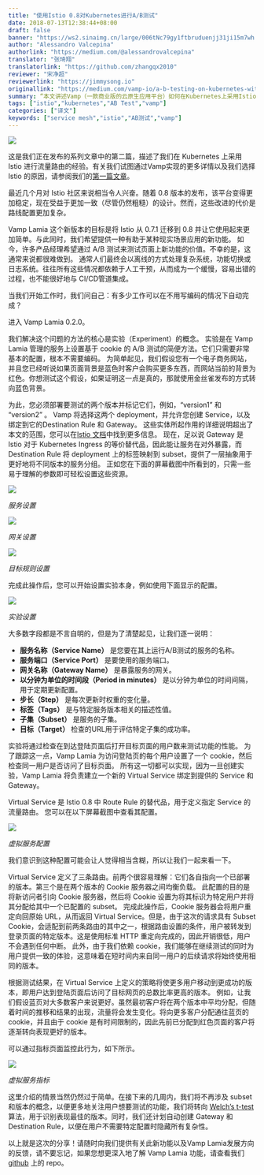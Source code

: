 ```yaml
---
title: "使用Istio 0.8对Kubernetes进行A/B测试"
date: 2018-07-13T12:38:44+08:00
draft: false
banner: "https://ws2.sinaimg.cn/large/006tNc79gy1ftbruduenjj31ji15m7wh.jpg"
author: "Alessandro Valcepina"
authorlink: "https://medium.com/@alessandrovalcepina"
translator: "张琦翔"
translatorlink: "https://github.com/zhangqx2010"
reviewer: "宋净超"
reviewerlink: "https://jimmysong.io"
originallink: "https://medium.com/vamp-io/a-b-testing-on-kubernetes-with-istio-0-8-6323efa2b4e2"
summary: “本文讲述Vamp（一款商业版的云原生应用平台）如何在Kubernetes上采用Istio进行流量路由的经验”
tags: ["istio","kubernetes","AB Test","vamp"]
categories: ["译文"]
keywords: ["service mesh","istio","AB测试","vamp"]
---
```


![](https://ws1.sinaimg.cn/large/7134983fgy1ft55myd1kej20kb098dft.jpg)

这是我们正在发布的系列文章中的第二篇，描述了我们在 Kubernetes 上采用 Istio 进行流量路由的经验。有关我们试图通过Vamp实现的更多详情以及我们选择 Istio 的原因，请参阅我们的[第一篇文章](https://medium.com/vamp-io/putting-istio-to-work-8513f5218c51)。

最近几个月对 Istio 社区来说相当令人兴奋。随着 0.8 版本的发布，该平台变得更加稳定，现在受益于更加一致（尽管仍然粗糙）的设计。然而，这些改进的代价是路线配置更加复杂。

Vamp Lamia 这个新版本的目标是将 Istio 从 0.7.1 迁移到 0.8 并让它使用起来更加简单。与此同时，我们希望提供一种有助于某种现实场景应用的新功能。
如今，许多产品经理希望通过 A/B 测试来测试页面上新功能的价值。不幸的是，这通常来说都很难做到。
通常人们最终会以离线的方式处理复杂系统，功能切换或日志系统。往往所有这些情况都依赖于人工干预，从而成为一个缓慢，容易出错的过程，也不能很好地与 CI/CD管道集成。

当我们开始工作时，我们问自己：有多少工作可以在不用写编码的情况下自动完成？

进入 Vamp Lamia 0.2.0。

我们解决这个问题的方法的核心是实验（Experiment）的概念。
实验是在 Vamp Lamia 管理的服务上设置基于 cookie 的 A/B 测试的简便方法。它们只需要非常基本的配置，根本不需要编码。
为简单起见，我们假设您有一个电子商务网站，并且您已经听说如果页面背景是蓝色时客户会购买更多东西，而网站当前的背景为红色。你想测试这个假设，如果证明这一点是真的，那就使用金丝雀发布的方式转向蓝色背景。

为此，您必须部署要测试的两个版本并标记它们，例如，“version1” 和 “version2” 。 Vamp 将选择这两个 deployment，并允许您创建 Service，以及绑定到它的Destination Rule 和 Gateway。
这些实体所起作用的详细说明超出了本文的范围，您可以在[Istio 文档](https://istio.io/docs/)中找到更多信息。
现在，足以说 Gateway 是 Istio 对于 Kubernetes Ingress 的等价替代品，因此能让服务在对外暴露，而 Destination Rule 将 deployment 上的标签映射到 subset，提供了一层抽象用于更好地将不同版本的服务分组。
正如您在下面的屏幕截图中所看到的，只需一些易于理解的参数即可轻松设置这些资源。

![](https://ws1.sinaimg.cn/large/7134983fgy1ft55odj8ffj20m80f1aas.jpg)

*服务设置*

![](https://ws1.sinaimg.cn/large/7134983fgy1ft55p32bxmj20m80jwaay.jpg)

*网关设置*

![](https://ws1.sinaimg.cn/large/7134983fgy1ft55pf1l3dj20m80sedgz.jpg)

*目标规则设置*

完成此操作后，您可以开始设置实验本身，例如使用下面显示的配置。

![](https://ws1.sinaimg.cn/large/7134983fgy1ft55purozaj20m80ukq47.jpg)

*实验设置*

大多数字段都是不言自明的，但是为了清楚起见，让我们逐一说明：

 -  **服务名称（Service Name）** 是您要在其上运行A/B测试的服务的名称。
 -  **服务端口（Service Port）** 是要使用的服务端口。
 -  **网关名称（Gateway Name）** 是暴露服务的网关。
 -  **以分钟为单位的时间段（Period in minutes）** 是以分钟为单位的时间间隔，用于定期更新配置。
 -  **步长（Step）** 是每次更新时权重的变化量。
 -  **标签（Tags）** 是与特定服务版本相关的描述性值。
 -  **子集（Subset）** 是服务的子集。
 -  **目标（Target）** 检查的URL用于评估特定子集的成功率。

实验将通过检查在到达登陆页面后打开目标页面的用户数来测试功能的性能。
为了跟踪这一点，Vamp Lamia 为访问登陆页的每个用户设置了一个 cookie，然后检查同一用户是否访问了目标页面。
所有这一切都可以实现，因为一旦创建实验，Vamp Lamia 将负责建立一个新的 Virtual Service 绑定到提供的 Service 和 Gateway。

Virtual Service 是 Istio 0.8 中 Route Rule 的替代品，用于定义指定 Service 的流量路由。
您可以在以下屏幕截图中查看其配置。

![](https://ws1.sinaimg.cn/large/7134983fgy1ft55qfs20zj20m80ob0ug.jpg)

*虚拟服务配置*

我们意识到这种配置可能会让人觉得相当含糊，所以让我们一起来看一下。

Virtual Service 定义了三条路由。前两个很容易理解：它们各自指向一个已部署的版本。第三个是在两个版本的 Cookie 服务器之间均衡负载。
此配置的目的是将新访问者引向 Cookie 服务器，然后将 Cookie 设置为将其标识为特定用户并将其分配给其中一个已配置的 subset。
完成此操作后，Cookie 服务器会将用户重定向回原始 URL，从而返回 Virtual Service。但是，由于这次的请求具有 Subset Cookie，会适配到前两条路由的其中之一，根据路由设置的条件，用户被转发到登录页面的特定版本。这是使用标准 HTTP 重定向完成的，因此开销很低，用户不会遇到任何中断。
此外，由于我们依赖 cookie，我们能够在继续测试的同时为用户提供一致的体验，这意味着在短时间内来自同一用户的后续请求将始终使用相同的版本。

根据测试结果，在 Virtual Service 上定义的策略将使更多用户移动到更成功的版本，即用户达到登陆页面后访问了目标网页的总数比率更高的版本。
例如，让我们假设蓝页对大多数客户来说更好。虽然最初客户将在两个版本中平均分配，但随着时间的推移和结果的出现，流量将会发生变化。将向更多客户分配通往蓝页的 cookie，并且由于 cookie 是有时间限制的，因此先前已分配到红色页面的客户将逐渐转向表现更好的版本。

可以通过指标页面监控此行为，如下所示。

![](https://ws1.sinaimg.cn/large/7134983fgy1ft55re75e9j20m80egmy0.jpg)

*虚拟服务指标*

这里介绍的情景当然仍然过于简单。在接下来的几周内，我们将不再涉及 subset 和版本的概念，以便更多地关注用户想要测试的功能，我们将转向 [Welch’s t-test](https://en.wikipedia.org/wiki/Welch％27s_t-test) 算法，用于识别表现最佳的版本。同时，我们还计划自动创建 Gateway 和 Destination Rule，以便在用户不需要特定配置时隐藏所有复杂性。

以上就是这次的分享！请随时向我们提供有关此新功能以及Vamp Lamia发展方向的反馈，请不要忘记，如果您想更深入地了解 Vamp Lamia 功能，请查看我们 [github](https://github.com/magneticio/vamp2setup) 上的 repo。
